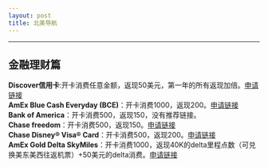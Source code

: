 ```yaml
---
layout: post
title: 北美导航
---
```


---

金融理财篇
-----
**Discover信用卡**:开卡消费任意金额，返现50美元，第一年的所有返现加倍。[申请链接][1]  
**AmEx Blue Cash Everyday (BCE)**：开卡消费1000，返现200。[申请链接][2]   
**Bank of America**：开卡消费500，返现150，没有推荐链接。   
**Chase freedom**：开卡消费500，返现150。[申请链接][3]   
**Chase Disney® Visa® Card**：开卡消费500，返现200。[申请链接][4]   
**AmEx Gold Delta SkyMiles**：开卡消费1000，返现40K的delta里程点数（可兑换美东美西往返机票）+50美元的delta消费。[申请链接][5]   


  [1]: https://refer.discover.com/s/32o7u
  [2]: http://refer.amex.us/MENGHLOXux?XLINK=MYCP
  [3]: https://www.referyourchasecard.com/m/2/6L5/FNS2/1548945090
  [4]: https://www.referyourchasecard.com/m/200/6L5/FQXR/1548913739
  [5]: http://refer.amex.us/MENGHLcPyY?XLINK=MYCP
